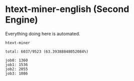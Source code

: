 # htext-miner-english (Second Engine)

Everything doing here is automated.

```
htext-miner

total: 6037/9523 (63.39388848052084%)

job0: 1360
job1: 1536
job2: 2055
job3: 1086
```